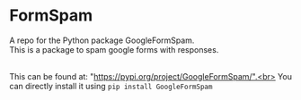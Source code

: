 # FormSpam
A repo for the Python package GoogleFormSpam.<br>
This is a package to spam google forms with responses.<br><br>

This can be found at: "https://pypi.org/project/GoogleFormSpam/".<br>
You can directly install it using `pip install GoogleFormSpam`
